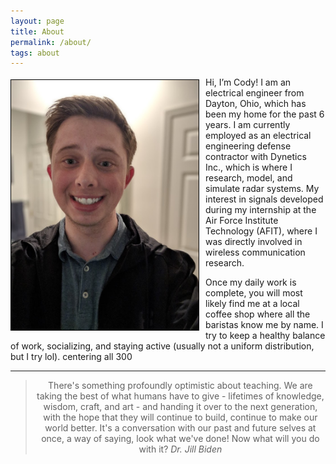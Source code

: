 ```yaml
---
layout: page
title: About
permalink: /about/
tags: about
---
```



<!--<img src="/images/websitePhoto.jpg" alt="profilePicture" width="300" align="left" style="margin:0px 15px"/>-->

<img src="/images/websitePhoto.jpg" alt="profilePicture" width="300" align="left" style="float: left; margin: 4px 10px 0px 0px; border: 1px solid #000000;"/>


Hi, I’m Cody! I am an electrical engineer from Dayton, Ohio, which has been my home for the past 6 years. I am currently employed as an electrical engineering defense contractor with Dynetics Inc., which is where I research, model, and simulate radar systems. My interest in signals developed during my internship at the Air Force Institute Technology (AFIT), where I was directly involved in wireless communication research.

Once my daily work is complete, you will most likely find me at a local coffee shop where all the baristas know me by name. I try to keep a healthy balance of work, socializing, and staying active (usually not a uniform distribution, but I try lol). 
centering all 300

---

<center>
	<blockquote>
		There's something profoundly optimistic about teaching. We are taking the best of what humans have to give - lifetimes of knowledge, wisdom, craft, and art - and handing it over to the next generation, with the hope that they will continue to build, continue to make our world better. It's a conversation with our past and future selves at once, a way of saying, look what we've done! Now what will you do with it?
		<cite>Dr. Jill Biden</cite>
	</blockquote>
</center>
